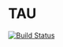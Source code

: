 # TAU


[![Build Status](https://travis-ci.org/santroy/TAU.svg?branch=master)](https://travis-ci.org/santroy/TAU)
